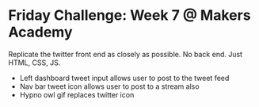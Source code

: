 Friday Challenge: Week 7 @ Makers Academy
=========================================

Replicate the twitter front end as closely as possible. No back end. Just HTML, CSS, JS.

- Left dashboard tweet input allows user to post to the tweet feed
- Nav bar tweet icon allows user to post to a stream also
- Hypno owl gif replaces twitter icon
